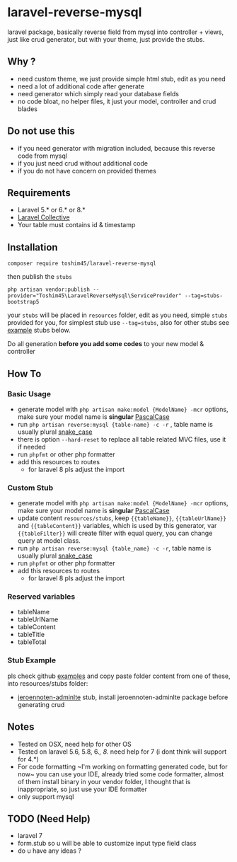 # laravel-reverse-mysql
laravel package, basically reverse field from mysql into controller + views, just like crud generator, but with your theme, just provide the stubs. 

## Why ?
- need custom theme, we just provide simple html stub, edit as you need
- need a lot of additional code after generate
- need generator which simply read your database fields
- no code bloat, no helper files, it just your model, controller and crud blades

## Do not use this
- if you need generator with migration included, because this reverse code from mysql
- if you just need crud without additional code
- if you do not have concern on provided themes

## Requirements
- Laravel 5.* or 6.* or 8.*
- [Laravel Collective](https://laravelcollective.com)
- Your table must contains id & timestamp

## Installation

```
composer require toshim45/laravel-reverse-mysql
```

then publish the `stubs`

```
php artisan vendor:publish --provider="Toshim45\LaravelReverseMysql\ServiceProvider" --tag=stubs-bootstrap5
```

your `stubs` will be placed in `resources` folder, edit as you need, simple `stubs` provided for you, for simplest stub use `--tag=stubs`, also for other stubs see [example](#stub-example) stubs below.

Do all generation **before you add some codes** to your new model & controller

## How To
### Basic Usage
- generate model with `php artisan make:model {ModelName} -mcr` options, make sure your model name is **singular** [PascalCase](http://wiki.c2.com/?PascalCase)
- run `php artisan reverse:mysql {table-name} -c -r` , table name is usually plural [snake_case](https://en.wikipedia.org/wiki/Snake_case)
- there is option `--hard-reset` to replace all table related MVC files, use it if needed
- run `phpfmt` or other php formatter
- add this resources to routes
    - for laravel 8 pls adjust the import

### Custom Stub
- generate model with `php artisan make:model {ModelName} -mcr` options, make sure your model name is **singular** [PascalCase](http://wiki.c2.com/?PascalCase)
- update content `resources/stubs`, keep `{{tableName}}`, `{{tableUrlName}}` and `{{tableContent}}` variables, which is used by this generator, var `{{tableFilter}}` will create filter with equal query, you can change query at model class.
- run `php artisan reverse:mysql {table_name} -c -r`, table name is usually plural [snake_case](https://en.wikipedia.org/wiki/Snake_case)
- run `phpfmt` or other php formatter
- add this resources to routes
	- for laravel 8 pls adjust the import

### Reserved variables
- tableName
- tableUrlName
- tableContent
- tableTitle
- tableTotal

### Stub Example

pls check github [examples](https://github.com/toshim45/laravel-reverse-mysql/tree/master/examples) and copy paste folder content from one of these, into resources/stubs folder:
- [jeroennoten-adminlte](https://github.com/jeroennoten/Laravel-AdminLTE/tree/laravel5-adminlte2) stub, install jeroennoten-adminlte package before generating crud


## Notes
- Tested on OSX, need help for other OS
- Tested on laravel 5.6, 5.8, 6.*, 8.* need help for 7 (i dont think will support for 4.*)
- For code formatting ~I'm working on formatting generated code, but for now~ you can use your IDE, already tried some code formatter, almost of them install binary in your vendor folder, I thought that is inappropriate, so just use your IDE formatter
- only support mysql

## TODO (Need Help)
- laravel 7
- form.stub so u will be able to customize input type field class
- do u have any ideas ?
